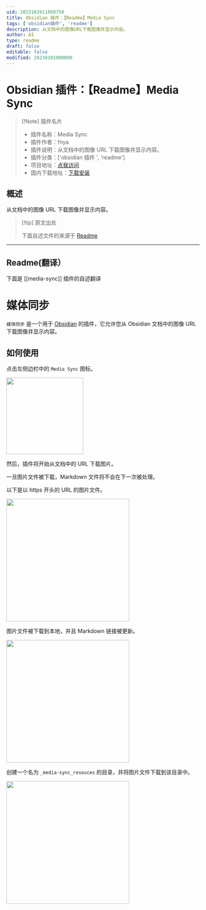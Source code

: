 ```yaml
---
uid: 2023102611080750
title: Obsidian 插件：【Readme】Media Sync
tags: ['obsidian插件', 'readme']
description: 从文档中的图像URL下载图像并显示内容。
author: AI
type: readme
draft: false
editable: false
modified: 20230101000000
---
```


# Obsidian 插件：【Readme】Media Sync

> [!Note] 插件名片
> - 插件名称：Media Sync
> - 插件作者：fnya
> - 插件说明：从文档中的图像 URL 下载图像并显示内容。
> - 插件分类：['obsidian 插件 ', 'readme']
> - 项目地址：[点我访问](https://github.com/fnya/media-sync)
> - 国内下载地址：[下载安装](https://pkmer.cn/products/plugin/pluginMarket/?media-sync)

## 概述

从文档中的图像 URL 下载图像并显示内容。

> [!tip] 原文出处
>
>下面自述文件的来源于 [Readme](https://ghproxy.net/https://raw.githubusercontent.com/fnya/media-sync/main/README.md)

---

## Readme(翻译）

下面是 [[media-sync]] 插件的自述翻译

# 媒体同步

`媒体同步` 是一个用于 [Obsidian](https://obsidian.md) 的插件，它允许您从 Obsidian 文档中的图像 URL 下载图像并显示内容。

## 如何使用

点击左侧边栏中的 `Media Sync` 图标。

<img src="resources/image01.png" width="200">

然后，插件将开始从文档中的 URL 下载图片。

一旦图片文件被下载，Markdown 文件将不会在下一次被处理。

以下是以 https 开头的 URL 的图片文件。

<img src="resources/image02.png" width="320">

图片文件被下载到本地，并且 Markdown 链接被更新。

<img src="resources/image03.png" width="320">

创建一个名为 `_media-sync_resouces` 的目录，并将图片文件下载到该目录中。

<img src="resources/image04.png" width="320">



